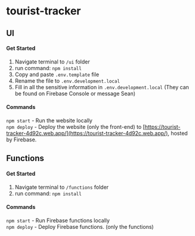 # tourist-tracker

## UI
#### Get Started
1. Navigate terminal to `/ui` folder
2. run command: `npm install`
3. Copy and paste `.env.template` file
4. Rename the file to `.env.development.local`
5. Fill in all the sensitive information in `.env.development.local` (They can be found on Firebase Console or message Sean)
#### Commands
`npm start` - Run the website locally
</br>
`npm deploy` - Deploy the website (only the front-end) to [https://tourist-tracker-4d92c.web.app/](https://tourist-tracker-4d92c.web.app/), hosted by Firebase.

## Functions
#### Get Started
1. Navigate terminal to `/functions` folder
2. run command: `npm install`
#### Commands
`npm start` - Run Firebase functions locally
</br>
`npm deploy` - Deploy Firebase functions. (only the functions)
